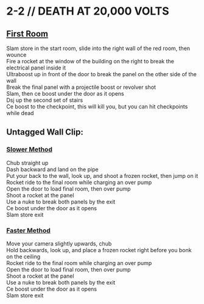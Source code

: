 # 2-2 // DEATH AT 20,000 VOLTS
## [First Room](https://youtu.be/aIgoM4be7I8)
Slam store in the start room, slide into the right wall of the red room, then wounce <br />
Fire a rocket at the window of the building on the right to break the electrical panel inside it <br />
Ultraboost up in front of the door to break the panel on the other side of the wall <br />
Break the final panel with a projectile boost or revolver shot <br />
Slam, then ce boost under the door as it opens <br />
Dsj up the second set of stairs <br />
Ce boost to the checkpoint, this will kill you, but you can hit checkpoints while dead
## Untagged Wall Clip: 
### [Slower Method](https://youtu.be/1vAmRO13oW4)
Chub straight up <br />
Dash backward and land on the pipe <br />
Put your back to the wall, look up, and shoot a frozen rocket, then jump on it <br />
Rocket ride to the final room while charging an over pump <br />
Open the door to load final room, then over pump <br />
Shoot a rocket at the panel <br />
Use a nuke to break both panels by the exit <br />
Ce boost under the door as it opens <br />
Slam store exit <br />
### [Faster Method](https://youtu.be/G6TvLtWIz0w)
Move your camera slightly upwards, chub <br />
Hold backwards, look up, and place a frozen rocket right before you bonk on the ceiling <br />
Rocket ride to the final room while charging an over pump <br />
Open the door to load final room, then over pump <br />
Shoot a rocket at the panel <br />
Use a nuke to break both panels by the exit <br />
Ce boost under the door as it opens <br />
Slam store exit <br />